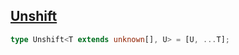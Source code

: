 ## [Unshift](https://github.com/type-challenges/type-challenges/blob/main/questions/03060-easy-unshift/README.md)

<!-- notecardId: 1739477947180 -->

```ts
type Unshift<T extends unknown[], U> = [U, ...T];
```
